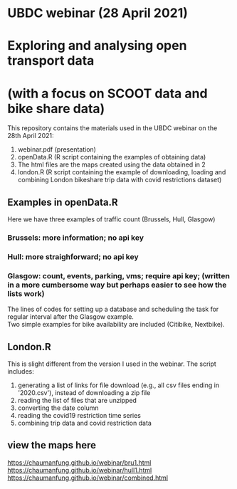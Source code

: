 # UBDC webinar (28 April 2021)
# Exploring and analysing open transport data 
# (with a focus on SCOOT data and bike share data)

This repository contains the materials used in the UBDC webinar on the 28th April 2021: <br>
1. webinar.pdf (presentation)
2. openData.R (R script containing the examples of obtaining data)
3. The html files are the maps created using the data obtained in 2
4. london.R (R script containing the example of downloading, loading and combining London bikeshare trip data with covid restrictions dataset) 

## Examples in openData.R ##
Here we have three examples of traffic count (Brussels, Hull, Glasgow)
### Brussels: more information; no api key
### Hull: more straighforward; no api key
### Glasgow: count, events, parking, vms; require api key; (written in a more cumbersome way but perhaps easier to see how the lists work)

The lines of codes for setting up a database and scheduling the task for regular interval after the Glasgow example. <br>
Two simple examples for bike availability are included (Citibike, Nextbike).<br>

## London.R ##
This is slight different from the version I used in the webinar. The script includes:
1. generating a list of links for file download (e.g., all csv files ending in '2020.csv'), instead of downloading a zip file
2. reading the list of files that are unzipped
3. converting the date column 
4. reading the covid19 restriction time series
5. combining trip data and covid restriction data

## view the maps here ##
https://chaumanfung.github.io/webinar/bru1.html <br>
https://chaumanfung.github.io/webinar/hull1.html <br>
https://chaumanfung.github.io/webinar/combined.html <br>
